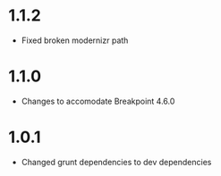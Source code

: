 # 1.1.2

* Fixed broken modernizr path

# 1.1.0

* Changes to accomodate Breakpoint 4.6.0

# 1.0.1

* Changed grunt dependencies to dev dependencies